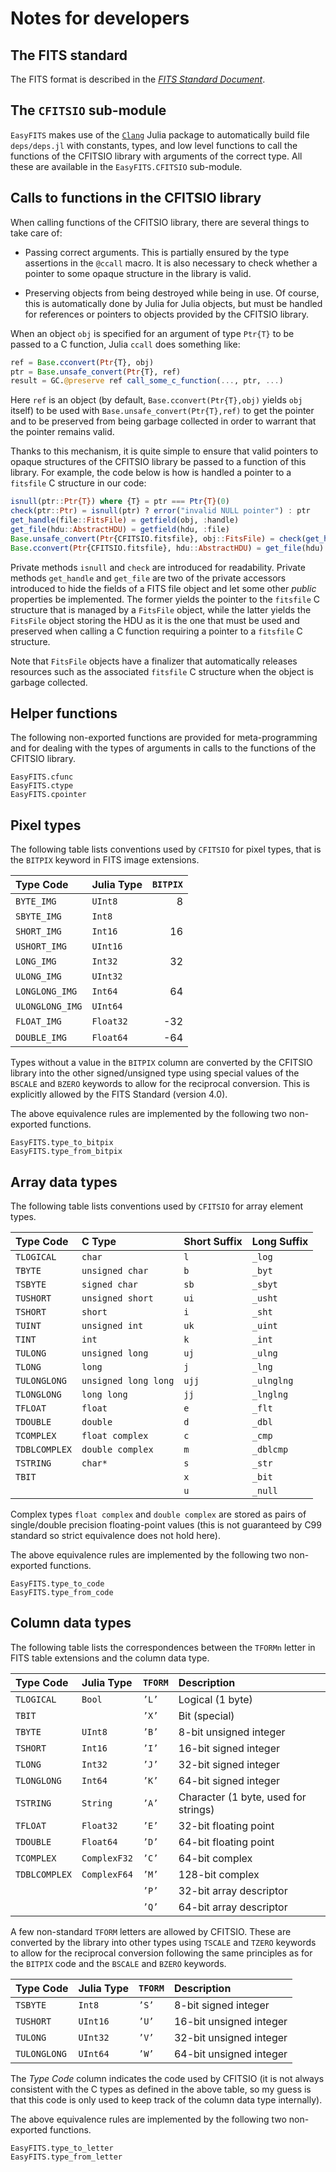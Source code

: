 # Notes for developers

## The FITS standard

The FITS format is described in the [*FITS Standard
Document*](https://fits.gsfc.nasa.gov/fits_standard.html).


## The `CFITSIO` sub-module

`EasyFITS` makes use of the [`Clang`](https://github.com/JuliaInterop/Clang.jl)
Julia package to automatically build file `deps/deps.jl` with constants, types,
and low level functions to call the functions of the CFITSIO library with
arguments of the correct type. All these are available in the
`EasyFITS.CFITSIO` sub-module.

## Calls to functions in the CFITSIO library

When calling functions of the CFITSIO library, there are several things to take
care of:

- Passing correct arguments. This is partially ensured by the type assertions
  in the `@ccall` macro. It is also necessary to check whether a pointer to
  some opaque structure in the library is valid.

- Preserving objects from being destroyed while being in use. Of course, this
  is automatically done by Julia for Julia objects, but must be handled for
  references or pointers to objects provided by the CFITSIO library.

When an object `obj` is specified for an argument of type `Ptr{T}` to be passed
to a C function, Julia `ccall` does something like:

``` julia
ref = Base.cconvert(Ptr{T}, obj)
ptr = Base.unsafe_convert(Ptr{T}, ref)
result = GC.@preserve ref call_some_c_function(..., ptr, ...)
```

Here `ref` is an object (by default, `Base.cconvert(Ptr{T},obj)` yields `obj`
itself) to be used with `Base.unsafe_convert(Ptr{T},ref)` to get the pointer
and to be preserved from being garbage collected in order to warrant that the
pointer remains valid.

Thanks to this mechanism, it is quite simple to ensure that valid pointers to
opaque structures of the CFITSIO library be passed to a function of this
library. For example, the code below is how is handled a pointer to a
`fitsfile` C structure in our code:

``` julia
isnull(ptr::Ptr{T}) where {T} = ptr === Ptr{T}(0)
check(ptr::Ptr) = isnull(ptr) ? error("invalid NULL pointer") : ptr
get_handle(file::FitsFile) = getfield(obj, :handle)
get_file(hdu::AbstractHDU) = getfield(hdu, :file)
Base.unsafe_convert(Ptr{CFITSIO.fitsfile}, obj::FitsFile) = check(get_handle(obj))
Base.cconvert(Ptr{CFITSIO.fitsfile}, hdu::AbstractHDU) = get_file(hdu)
```

Private methods `isnull` and `check` are introduced for readability. Private
methods `get_handle` and `get_file` are two of the private accessors introduced
to hide the fields of a FITS file object and let some other *public* properties
be implemented. The former yields the pointer to the `fitsfile` C structure
that is managed by a `FitsFile` object, while the latter yields the `FitsFile`
object storing the HDU as it is the one that must be used and preserved when
calling a C function requiring a pointer to a `fitsfile` C structure.

Note that `FitsFile` objects have a finalizer that automatically releases
resources such as the associated `fitsfile` C structure when the object is
garbage collected.

## Helper functions

The following non-exported functions are provided for meta-programming and for
dealing with the types of arguments in calls to the functions of the CFITSIO
library.

```@docs
EasyFITS.cfunc
EasyFITS.ctype
EasyFITS.cpointer
```

## Pixel types

The following table lists conventions used by `CFITSIO` for pixel types, that
is the `BITPIX` keyword in FITS image extensions.

| Type Code       | Julia Type | `BITPIX` |
|:----------------|:-----------|---------:|
| `BYTE_IMG`      | `UInt8`    |        8 |
| `SBYTE_IMG`     | `Int8`     |          |
| `SHORT_IMG`     | `Int16`    |       16 |
| `USHORT_IMG`    | `UInt16`   |          |
| `LONG_IMG`      | `Int32`    |       32 |
| `ULONG_IMG`     | `UInt32`   |          |
| `LONGLONG_IMG`  | `Int64`    |       64 |
| `ULONGLONG_IMG` | `UInt64`   |          |
| `FLOAT_IMG`     | `Float32`  |      -32 |
| `DOUBLE_IMG`    | `Float64`  |      -64 |

Types without a value in the `BITPIX` column are converted by the CFITSIO
library into the other signed/unsigned type using special values of the
`BSCALE` and `BZERO` keywords to allow for the reciprocal conversion. This is
explicitly allowed by the FITS Standard (version 4.0).

The above equivalence rules are implemented by the following two non-exported
functions.

```@docs
EasyFITS.type_to_bitpix
EasyFITS.type_from_bitpix
```

## Array data types

The following table lists conventions used by `CFITSIO` for array element
types.

| Type Code     | C Type               | Short Suffix | Long Suffix |
|:--------------|:---------------------|:-------------|:------------|
| `TLOGICAL`    | `char`               | `l`          | `_log`      |
| `TBYTE`       | `unsigned char`      | `b`          | `_byt`      |
| `TSBYTE`      | `signed char`        | `sb`         | `_sbyt`     |
| `TUSHORT`     | `unsigned short`     | `ui`         | `_usht`     |
| `TSHORT`      | `short`              | `i`          | `_sht`      |
| `TUINT`       | `unsigned int`       | `uk`         | `_uint`     |
| `TINT`        | `int`                | `k`          | `_int`      |
| `TULONG`      | `unsigned long`      | `uj`         | `_ulng`     |
| `TLONG`       | `long`               | `j`          | `_lng`      |
| `TULONGLONG`  | `unsigned long long` | `ujj`        | `_ulnglng`  |
| `TLONGLONG`   | `long long`          | `jj`         | `_lnglng`   |
| `TFLOAT`      | `float`              | `e`          | `_flt`      |
| `TDOUBLE`     | `double`             | `d`          | `_dbl`      |
| `TCOMPLEX`    | `float complex`      | `c`          | `_cmp`      |
| `TDBLCOMPLEX` | `double complex`     | `m`          | `_dblcmp`   |
| `TSTRING`     | `char*`              | `s`          | `_str`      |
| `TBIT`        |                      | `x`          | `_bit`      |
|               |                      | `u`          | `_null`     |

Complex types `float complex` and `double complex` are stored as pairs of
single/double precision floating-point values (this is not guaranteed by C99
standard so strict equivalence does not hold here).

The above equivalence rules are implemented by the following two non-exported
functions.

```@docs
EasyFITS.type_to_code
EasyFITS.type_from_code
```


## Column data types

The following table lists the correspondences between the `TFORMn` letter in
FITS table extensions and the column data type.

| Type Code     | Julia Type   | `TFORM` | Description                          |
|:--------------|:-------------|:--------|:-------------------------------------|
| `TLOGICAL`    | `Bool`       | `’L’`   | Logical (1 byte)                     |
| `TBIT`        |              | `’X’`   | Bit (special)                        |
| `TBYTE`       | `UInt8`      | `’B’`   | 8-bit unsigned integer               |
| `TSHORT`      | `Int16`      | `’I’`   | 16-bit signed integer                |
| `TLONG`       | `Int32`      | `’J’`   | 32-bit signed integer                |
| `TLONGLONG`   | `Int64`      | `’K’`   | 64-bit signed integer                |
| `TSTRING`     | `String`     | `’A’`   | Character (1 byte, used for strings) |
| `TFLOAT`      | `Float32`    | `’E’`   | 32-bit floating point                |
| `TDOUBLE`     | `Float64`    | `’D’`   | 64-bit floating point                |
| `TCOMPLEX`    | `ComplexF32` | `’C’`   | 64-bit complex                       |
| `TDBLCOMPLEX` | `ComplexF64` | `’M’`   | 128-bit complex                      |
|               |              | `’P’`   | 32-bit array descriptor              |
|               |              | `’Q’`   | 64-bit array descriptor              |

A few non-standard `TFORM` letters are allowed by CFITSIO. These are converted
by the library into other types using `TSCALE` and `TZERO` keywords to allow
for the reciprocal conversion following the same principles as for the `BITPIX`
code and the `BSCALE` and `BZERO` keywords.

| Type Code    | Julia Type | `TFORM` | Description             |
|:-------------|:-----------|:--------|:------------------------|
| `TSBYTE`     | `Int8`     | `’S’`   | 8-bit signed integer    |
| `TUSHORT`    | `UInt16`   | `’U’`   | 16-bit unsigned integer |
| `TULONG`     | `UInt32`   | `’V’`   | 32-bit unsigned integer |
| `TULONGLONG` | `UInt64`   | `’W’`   | 64-bit unsigned integer |

 The *Type Code* column indicates the code used by CFITSIO (it is not always
consistent with the C types as defined in the above table, so my guess is that
this code is only used to keep track of the column data type internally).

The above equivalence rules are implemented by the following two non-exported
functions.

```@docs
EasyFITS.type_to_letter
EasyFITS.type_from_letter
```
